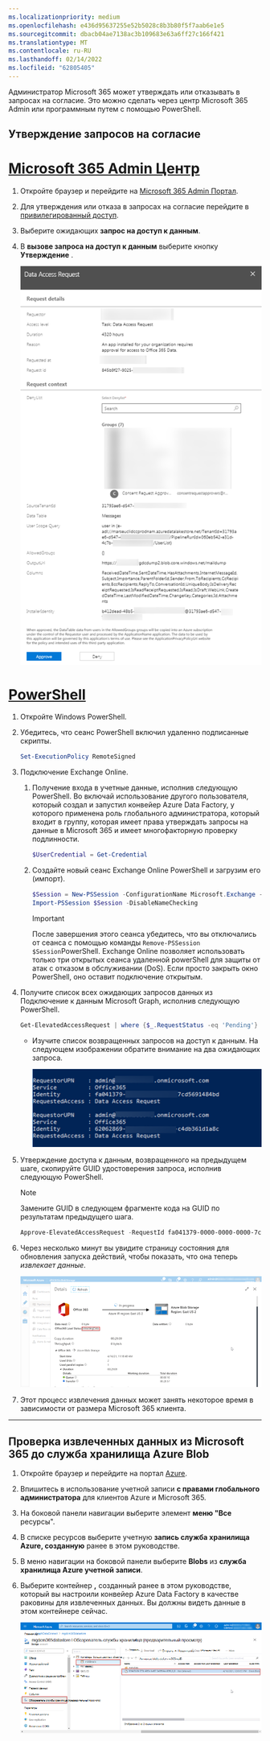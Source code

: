 ```yaml
---
ms.localizationpriority: medium
ms.openlocfilehash: e436d95637255e52b5028c8b3b80f5f7aab6e1e5
ms.sourcegitcommit: dbacb04ae7138ac3b109683e63a6ff27c166f421
ms.translationtype: MT
ms.contentlocale: ru-RU
ms.lasthandoff: 02/14/2022
ms.locfileid: "62805405"
---
```

<!-- markdownlint-disable MD002 MD041 -->

Администратор Microsoft 365 может утверждать или отказывать в запросах на согласие. Это можно сделать через центр Microsoft 365 Admin или программным путем с помощью PowerShell.

## <a name="approve-consent-requests"></a>Утверждение запросов на согласие

# <a name="microsoft-365-admin-center"></a>[Microsoft 365 Admin Центр](#tab/Microsoft365)

1. Откройте браузер и перейдите на [Microsoft 365 Admin Портал](https://admin.microsoft.com).

1. Для утверждения или отказа в запросах на согласие перейдите в [привилегированный доступ](https://portal.office.com/adminportal/home#/Settings/PrivilegedAccess).

1. Выберите ожидающих **запрос на доступ к данным**.

1. В **вызове запроса на доступ к данным** выберите кнопку **Утверждение** .

    ![Снимок экрана, на котором показан запрос на доступ к данным до утверждения согласия в Центр администрирования Microsoft 365.](images/data-connect-m365-approve.png)

# <a name="powershell"></a>[PowerShell](#tab/PowerShell)

1. Откройте Windows PowerShell.
1. Убедитесь, что сеанс PowerShell включил удаленно подписанные скрипты.

    ```powershell
    Set-ExecutionPolicy RemoteSigned
    ```

1. Подключение Exchange Online.

    1. Получение входа в учетные данные, исполнив следующую PowerShell. Во включай использование другого пользователя, который создал и запустил конвейер Azure Data Factory, у которого  применена роль глобального администратора, который входит в группу, которая имеет права утверждать запросы на данные в Microsoft 365 и имеет многофакторную проверку подлинности.

        ```powershell
        $UserCredential = Get-Credential
        ```

    1. Создайте новый сеанс Exchange Online PowerShell и загрузим его (импорт).

        ```powershell
        $Session = New-PSSession -ConfigurationName Microsoft.Exchange -ConnectionUri https://ps.protection.outlook.com/powershell-liveid/ -Credential $UserCredential -Authentication Basic -AllowRedirection
        Import-PSSession $Session -DisableNameChecking
        ```

        > [!IMPORTANT]
        > После завершения этого сеанса убедитесь, что вы отключались от сеанса с помощью команды `Remove-PSSession $Session`PowerShell. Exchange Online позволяет использовать только три открытых сеанса удаленной powerShell для защиты от атак с отказом в обслуживании (DoS). Если просто закрыть окно PowerShell, оно оставит подключение открытым.

1. Получите список всех ожидающих запросов данных из Подключение к данным Microsoft Graph, исполнив следующую PowerShell.

    ```powershell
    Get-ElevatedAccessRequest | where {$_.RequestStatus -eq 'Pending'} | select RequestorUPN, Service, Identity, RequestedAccess | fl
    ```

    - Изучите список возвращенных запросов на доступ к данным. На следующем изображении обратите внимание на два ожидающих запроса.

        ![Снимок экрана, на котором показан список ожидающих запросов, отформатированный в виде списка на консоли PowerShell.](images/data-connect-ps-pending-requests.png)

1. Утверждение доступа к данным, возвращенного на предыдущем шаге, скопируйте GUID удостоверения запроса, исполнив следующую PowerShell.

    > [!NOTE]
    > Замените GUID в следующем фрагменте кода на GUID по результатам предыдущего шага.

    ```powershell
    Approve-ElevatedAccessRequest -RequestId fa041379-0000-0000-0000-7cd5691484bd -Comment 'approval request granted'
    ```

1. Через несколько минут вы увидите страницу состояния для обновления запуска действий, чтобы показать, что она теперь _извлекает данные_.

    ![Снимок экрана, на котором показан пользовательский интерфейс портала Azure для службы Фабрика данных, где состояние нагрузки теперь отображается как "Извлечение данных".](images/data-connect-adf-extraction-approved.png)

1. Этот процесс извлечения данных может занять некоторое время в зависимости от размера Microsoft 365 клиента.

---

## <a name="verify-extracted-data-from-microsoft-365-to-azure-storage-blob"></a>Проверка извлеченных данных из Microsoft 365 до служба хранилища Azure Blob

1. Откройте браузер и перейдите на портал [Azure](https://portal.azure.com/).

1. Впишитесь в использование учетной записи **с правами глобального администратора** для клиентов Azure и Microsoft 365.

1. На боковой панели навигации выберите элемент **меню "Все** ресурсы".

1. В списке ресурсов выберите учетную **запись служба хранилища Azure, созданную** ранее в этом руководстве.

1. В меню навигации на боковой панели выберите **Blobs** из **служба хранилища Azure учетной записи**.

1. Выберите контейнер **,** созданный ранее в этом руководстве, который вы настроили конвейер Azure Data Factory в качестве раковины для извлеченных данных. Вы должны видеть данные в этом контейнере сейчас.

    ![Снимок экрана, на котором показан пользовательский интерфейс портала Azure для служба хранилища учетной записи. Он показывает контейнер, в котором хранятся извлеченные данные.](images/data-connect-adf-extracted-data-in-blob.png)
